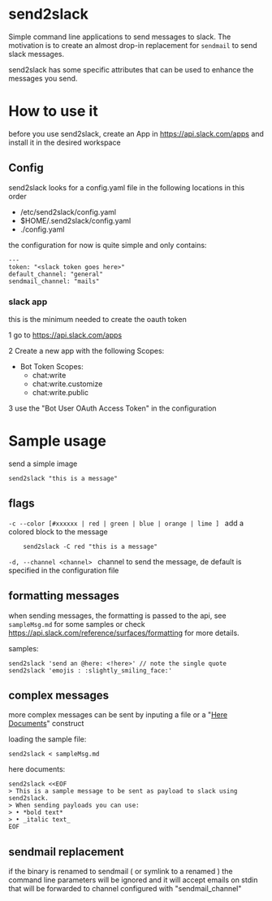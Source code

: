 # send2slack

Simple command line applications to send messages to slack.
The motivation is to create an almost drop-in replacement for `sendmail` to send slack messages.

send2slack has some specific attributes that can be used to enhance the messages you send.

# How to use it

before you use send2slack, create an App in https://api.slack.com/apps and install it in the desired workspace

## Config
send2slack looks for a config.yaml file in the following locations in this order

   * /etc/send2slack/config.yaml
   * $HOME/.send2slack/config.yaml
   * ./config.yaml
   
the configuration for now is quite simple and only contains:

    ---
    token: "<slack token goes here>"
    default_channel: "general"
    sendmail_channel: "mails"
    
### slack app
this is the minimum needed to create the oauth token

1 go to https://api.slack.com/apps

2 Create a new app with the following Scopes:
  - Bot Token Scopes:
      - chat:write
      - chat:write.customize
      - chat:write.public
      
3 use the "Bot User OAuth Access Token" in the configuration 

# Sample usage

send a simple image

    send2slack "this is a message"
    
## flags


`-c --color [#xxxxxx | red | green | blue | orange | lime ] ` add a colored block to the message

        send2slack -C red "this is a message"

`-d, --channel <channel> `  channel to send the message, de default is specified in the configuration file

## formatting messages

when sending messages, the formatting is passed to the api, see `sampleMsg.md` for some samples or check 
https://api.slack.com/reference/surfaces/formatting for more details.

samples:

    send2slack 'send an @here: <!here>' // note the single quote
    send2slack 'emojis : :slightly_smiling_face:'
    
## complex messages

more complex messages can be sent by inputing a file or a "[Here Documents](https://tldp.org/LDP/abs/html/here-docs.html)" construct 

loading the sample file:

    send2slack < sampleMsg.md
    
here documents:

    send2slack <<EOF
    > This is a sample message to be sent as payload to slack using send2slack.
    > When sending payloads you can use: 
    > • *bold text*
    > • _italic text_
    EOF
    
## sendmail replacement

if the binary is renamed to sendmail ( or symlink to a renamed ) the command line parameters will be ignored and it 
will accept emails on stdin that will be forwarded to channel configured with "sendmail_channel"